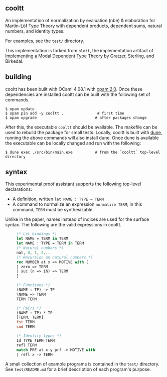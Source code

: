 ## cooltt

An implementation of normalization by evaluation (nbe) & elaboration for Martin-Löf Type
Theory with dependent products, dependent sums, natural numbers, and identity types.

For examples, see the `test/` directory.

This implementation is forked from `blott`, the implementation artifact of
[Implementing a Modal Dependent Type Theory](https://doi.acm.org/10.1145/3341711) by Gratzer,
Sterling, and Birkedal.

## building

cooltt has been built with OCaml 4.08.1 with [opam 2.0](https://opam.ocaml.org/). Once
these dependencies are installed cooltt can be built with the following set of commands.

```
$ opam update
$ opam pin add -y cooltt .               # first time
$ opam upgrade                          # after packages change
```

After this, the executable `cooltt` should be available. The makefile can be used to rebuild the
package for small tests. Locally, cooltt is built with [dune](https://dune.build), running the above
commands will also install dune. Once dune is available the executable can be locally changed and
run with the following:

```
$ dune exec ./src/bin/main.exe          # from the `cooltt` top-level directory
```

## syntax

This experimental proof assistant supports the following top-level declarations:

 - A definition, written `let NAME : TYPE = TERM`
 - A command to normalize an expression `normalize TERM`; in this command, `TERM` must be synthesizable. 

Unlike in the paper, names instead of indices are used for the surface syntax. The following are
the valid expressions in cooltt.

``` ocaml
     (* Let bindings *)
     let NAME = TERM in TERM
     let NAME : TYPE = TERM in TERM
     (* Natural numbers *)
     nat, 0, 1, 2...
     (* Recursion on natural numbers *)
     rec NUMBER at x => MOTIVE with [
     | zero => TERM
     | suc (n => ih) => TERM
     ]

     (* Functions *)
     (NAME : TP) -> TP
     \NAME => TERM
     TERM TERM

     (* Pairs *)
     (NAME : TP) * TP
     [TERM, TERM]
     fst TERM
     snd TERM

     (* Identity types *)
     Id TYPE TERM TERM
     refl TERM
     match PRF at x y prf -> MOTIVE with
     | refl x -> TERM
```

A small collection of example programs is contained in the `test/` directory. See `test/README.md`
for a brief description of each program's purpose.
